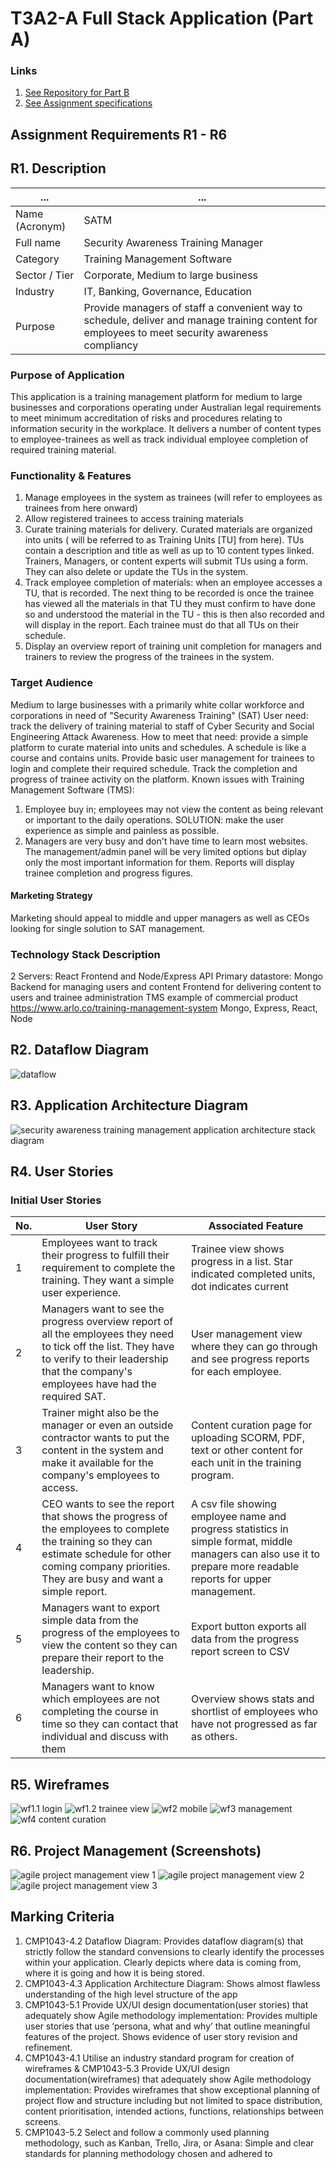 # T3A2-A Full Stack Application (Part A)
### Links
1. [See Repository for Part B](https://github.com/kayshcache/t4a2-b-fullstack-app)
2. [See Assignment specifications]()
## Assignment Requirements R1 - R6
## R1. Description
... | ...
--- | ---
Name (Acronym) | SATM
Full name | Security Awareness Training Manager
Category | Training Management Software
Sector / Tier | Corporate, Medium to large business
Industry | IT, Banking, Governance, Education
Purpose | Provide managers of staff a convenient way to schedule, deliver and manage training content for employees to meet security awareness compliancy
### Purpose of Application
This application is a training management platform for medium to large businesses and corporations operating under Australian legal requirements to meet minimum accreditation of risks and procedures relating to information security in the workplace. It delivers a number of content types to employee-trainees as well as track individual employee completion of required training material.
### Functionality & Features
1. Manage employees in the system as trainees (will refer to employees as trainees from here onward)
2. Allow registered trainees to access training materials
3. Curate training materials for delivery. Curated materials are organized into units ( will be referred to as Training Units [TU] from here). TUs contain a description and title as well as up to 10 content types linked. Trainers, Managers, or content experts will submit TUs using a form. They can also delete or update the TUs in the system.
4. Track employee completion of materials: when an employee accesses a TU, that is recorded. The next thing to be recorded is once the trainee has viewed all the materials in that TU they must confirm to have done so and understood the material in the TU - this is then also recorded and will display in the report. Each trainee must do that all TUs on their schedule.
5. Display an overview report of training unit completion for managers and trainers to review the progress of the trainees in the system.
### Target Audience
Medium to large businesses with a primarily white collar workforce and corporations in need of "Security Awareness Training" (SAT)
User need: track the delivery of training material to staff of Cyber Security and Social Engineering Attack Awareness.
How to meet that need: provide a simple platform to curate material into units and schedules. A schedule is like a course and contains units. Provide basic user management for trainees to login and complete their required schedule. Track the completion and progress of trainee activity on the platform.
Known issues with Training Management Software (TMS): 
1. Employee buy in; employees may not view the content as being relevant or important to the daily operations. SOLUTION: make the user experience as simple and painless as possible.
2. Managers are very busy and don't have time to learn most websites. The management/admin panel will be very limited options but diplay only the most important information for them. Reports will display trainee completion and progress figures.
#### Marketing Strategy
Marketing should appeal to middle and upper managers as well as CEOs looking for single solution to SAT management.
### Technology Stack Description
2 Servers: React Frontend and Node/Express API
Primary datastore: Mongo
Backend for managing users and content
Frontend for delivering content to users and trainee administration
TMS example of commercial product https://www.arlo.co/training-management-system
Mongo, Express, React, Node
## R2. Dataflow Diagram
![dataflow](/docs/flow-diagram.png)
## R3. Application Architecture Diagram
![security awareness training management application architecture stack diagram](/docs/satm-app-architecture-diagram.png)
## R4. User Stories
### Initial User Stories
No. | User Story | Associated Feature
--- | --- | ---
1 | Employees want to track their progress to fulfill their requirement to complete the training. They want a simple user experience. | Trainee view shows progress in a list. Star indicated completed units, dot indicates current
2 | Managers want to see the progress overview report of all the employees they need to tick off the list. They have to verify to their leadership that the company's employees have had the required SAT. | User management view where they can go through and see progress reports for each employee.
3 | Trainer might also be the manager or even an outside contractor wants to put the content in the system and make it available for the company's employees to access. | Content curation page for uploading SCORM, PDF, text or other content for each unit in the training program.
4 | CEO wants to see the report that shows the progress of the employees to complete the training so they can estimate schedule for other coming company priorities. They are busy and want a simple report. | A csv file showing employee name and progress statistics in simple format, middle managers can also use it to prepare more readable reports for upper management.
5 | Managers want to export simple data from the progress of the employees to view the content so they can prepare their report to the leadership. | Export button exports all data from the progress report screen to CSV
6 | Managers want to know which employees are not completing the course in time so they can contact that individual and discuss with them | Overview shows stats and shortlist of employees who have not progressed as far as others.

## R5. Wireframes
![wf1.1 login](/docs/wf1-1-login.png)
![wf1.2 trainee view](/docs/wf1-2.png)
![wf2 mobile](/docs/wf2.png)
![wf3 management](/docs/wf3.png)
![wf4 content curation](/docs/wf4.png)
## R6. Project Management (Screenshots)
![agile project management view 1](/docs/agile-1.png)
![agile project management view 2](/docs/agile-2.png)
![agile project management view 3](/docs/agile-3.png)
## Marking Criteria
1. CMP1043-4.2 Dataflow Diagram: Provides dataflow diagram(s) that strictly follow the standard convensions to clearly identify the processes within your application. Clearly depicts where data is coming from, where it is going and how it is being stored.
2. CMP1043-4.3 Application Architecture Diagram: Shows almost flawless understanding of the high level structure of the app
3. CMP1043-5.1 Provide UX/UI design documentation(user stories) that adequately show Agile methodology implementation: Provides multiple user stories that use ‘persona, what and why’ that outline meaningful features of the project. Shows evidence of user story revision and refinement.
4. CMP1043-4.1 Utilise an industry standard program for creation of wireframes & CMP1043-5.3 Provide UX/UI design documentation(wireframes) that adequately show Agile methodology implementation: Provides wireframes that show exceptional planning of project flow and structure including but not limited to space distribution, content prioritisation, intended actions, functions, relationships between screens.
5. CMP1043-5.2 Select and follow a commonly used planning methodology, such as Kanban, Trello, Jira, or Asana: Simple and clear standards for planning methodology chosen and adhered to

